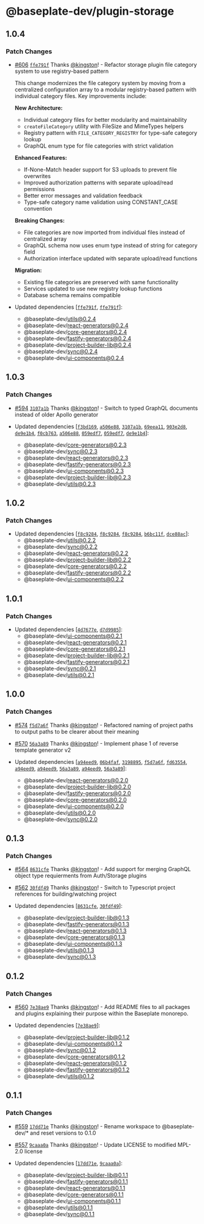 # @baseplate-dev/plugin-storage

## 1.0.4

### Patch Changes

- [#606](https://github.com/halfdomelabs/baseplate/pull/606) [`ffe791f`](https://github.com/halfdomelabs/baseplate/commit/ffe791f6ab44e82c8481f3a18df9262dec71cff6) Thanks [@kingston](https://github.com/kingston)! - Refactor storage plugin file category system to use registry-based pattern

  This change modernizes the file category system by moving from a centralized configuration array to a modular registry-based pattern with individual category files. Key improvements include:

  **New Architecture:**

  - Individual category files for better modularity and maintainability
  - `createFileCategory` utility with FileSize and MimeTypes helpers
  - Registry pattern with `FILE_CATEGORY_REGISTRY` for type-safe category lookup
  - GraphQL enum type for file categories with strict validation

  **Enhanced Features:**

  - If-None-Match header support for S3 uploads to prevent file overwrites
  - Improved authorization patterns with separate upload/read permissions
  - Better error messages and validation feedback
  - Type-safe category name validation using CONSTANT_CASE convention

  **Breaking Changes:**

  - File categories are now imported from individual files instead of centralized array
  - GraphQL schema now uses enum type instead of string for category field
  - Authorization interface updated with separate upload/read functions

  **Migration:**

  - Existing file categories are preserved with same functionality
  - Services updated to use new registry lookup functions
  - Database schema remains compatible

- Updated dependencies [[`ffe791f`](https://github.com/halfdomelabs/baseplate/commit/ffe791f6ab44e82c8481f3a18df9262dec71cff6), [`ffe791f`](https://github.com/halfdomelabs/baseplate/commit/ffe791f6ab44e82c8481f3a18df9262dec71cff6)]:
  - @baseplate-dev/utils@0.2.4
  - @baseplate-dev/react-generators@0.2.4
  - @baseplate-dev/core-generators@0.2.4
  - @baseplate-dev/fastify-generators@0.2.4
  - @baseplate-dev/project-builder-lib@0.2.4
  - @baseplate-dev/sync@0.2.4
  - @baseplate-dev/ui-components@0.2.4

## 1.0.3

### Patch Changes

- [#594](https://github.com/halfdomelabs/baseplate/pull/594) [`3107a1b`](https://github.com/halfdomelabs/baseplate/commit/3107a1b6917c3b2d14c7e91e2972b06955ebb4ea) Thanks [@kingston](https://github.com/kingston)! - Switch to typed GraphQL documents instead of older Apollo generator

- Updated dependencies [[`f3bd169`](https://github.com/halfdomelabs/baseplate/commit/f3bd169b8debc52628179ca6ebd93c20b8a6f841), [`a506e88`](https://github.com/halfdomelabs/baseplate/commit/a506e88893bf395916ef3fbf6dd9dd7c0ff17acb), [`3107a1b`](https://github.com/halfdomelabs/baseplate/commit/3107a1b6917c3b2d14c7e91e2972b06955ebb4ea), [`69eea11`](https://github.com/halfdomelabs/baseplate/commit/69eea11c3662fbad9b8d2283d5127195c8379c07), [`903e2d8`](https://github.com/halfdomelabs/baseplate/commit/903e2d898c47e6559f55f023eb89a0b524098f3a), [`de9e1b4`](https://github.com/halfdomelabs/baseplate/commit/de9e1b4f3a8a7dcf6b962781a0aa589eb970c7a8), [`f0cb763`](https://github.com/halfdomelabs/baseplate/commit/f0cb7632f04bfb487722785fac7218d76d3b7e3b), [`a506e88`](https://github.com/halfdomelabs/baseplate/commit/a506e88893bf395916ef3fbf6dd9dd7c0ff17acb), [`059edf7`](https://github.com/halfdomelabs/baseplate/commit/059edf771755f1ff846494f238d777a9d1f7f5d7), [`059edf7`](https://github.com/halfdomelabs/baseplate/commit/059edf771755f1ff846494f238d777a9d1f7f5d7), [`de9e1b4`](https://github.com/halfdomelabs/baseplate/commit/de9e1b4f3a8a7dcf6b962781a0aa589eb970c7a8)]:
  - @baseplate-dev/core-generators@0.2.3
  - @baseplate-dev/sync@0.2.3
  - @baseplate-dev/react-generators@0.2.3
  - @baseplate-dev/fastify-generators@0.2.3
  - @baseplate-dev/ui-components@0.2.3
  - @baseplate-dev/project-builder-lib@0.2.3
  - @baseplate-dev/utils@0.2.3

## 1.0.2

### Patch Changes

- Updated dependencies [[`f8c9284`](https://github.com/halfdomelabs/baseplate/commit/f8c9284752c12c6aab70481bf98e6fa402e61075), [`f8c9284`](https://github.com/halfdomelabs/baseplate/commit/f8c9284752c12c6aab70481bf98e6fa402e61075), [`f8c9284`](https://github.com/halfdomelabs/baseplate/commit/f8c9284752c12c6aab70481bf98e6fa402e61075), [`b6bc11f`](https://github.com/halfdomelabs/baseplate/commit/b6bc11fdf199c8de40832eb88ea6f6cfc83aa5d7), [`dce88ac`](https://github.com/halfdomelabs/baseplate/commit/dce88ac8d1f951f7336c12c5e004107de3a23e97)]:
  - @baseplate-dev/utils@0.2.2
  - @baseplate-dev/sync@0.2.2
  - @baseplate-dev/react-generators@0.2.2
  - @baseplate-dev/project-builder-lib@0.2.2
  - @baseplate-dev/core-generators@0.2.2
  - @baseplate-dev/fastify-generators@0.2.2
  - @baseplate-dev/ui-components@0.2.2

## 1.0.1

### Patch Changes

- Updated dependencies [[`4d7677e`](https://github.com/halfdomelabs/baseplate/commit/4d7677e8ef2da8ed045ee7fe409519f0f124b34c), [`d7d9985`](https://github.com/halfdomelabs/baseplate/commit/d7d998540ca5886259f93b5020c4d8939c5cdf5f)]:
  - @baseplate-dev/ui-components@0.2.1
  - @baseplate-dev/react-generators@0.2.1
  - @baseplate-dev/core-generators@0.2.1
  - @baseplate-dev/project-builder-lib@0.2.1
  - @baseplate-dev/fastify-generators@0.2.1
  - @baseplate-dev/sync@0.2.1
  - @baseplate-dev/utils@0.2.1

## 1.0.0

### Patch Changes

- [#574](https://github.com/halfdomelabs/baseplate/pull/574) [`f5d7a6f`](https://github.com/halfdomelabs/baseplate/commit/f5d7a6f781b1799bb8ad197973e5cec04f869264) Thanks [@kingston](https://github.com/kingston)! - Refactored naming of project paths to output paths to be clearer about their meaning

- [#570](https://github.com/halfdomelabs/baseplate/pull/570) [`56a3a89`](https://github.com/halfdomelabs/baseplate/commit/56a3a8944b9a557cca0484d78851fca10122e5f9) Thanks [@kingston](https://github.com/kingston)! - Implement phase 1 of reverse template generator v2

- Updated dependencies [[`a94eed9`](https://github.com/halfdomelabs/baseplate/commit/a94eed9c12236c5fb772d998b9c34ca876c10c13), [`06b4faf`](https://github.com/halfdomelabs/baseplate/commit/06b4fafaf3d2ed848d959a9911b9bfa26702d4a3), [`3198895`](https://github.com/halfdomelabs/baseplate/commit/3198895bc45f6ff031e3d1e2c8554ddc3a30261d), [`f5d7a6f`](https://github.com/halfdomelabs/baseplate/commit/f5d7a6f781b1799bb8ad197973e5cec04f869264), [`fd63554`](https://github.com/halfdomelabs/baseplate/commit/fd635544eb6df0385501f61f3e51bce554633458), [`a94eed9`](https://github.com/halfdomelabs/baseplate/commit/a94eed9c12236c5fb772d998b9c34ca876c10c13), [`a94eed9`](https://github.com/halfdomelabs/baseplate/commit/a94eed9c12236c5fb772d998b9c34ca876c10c13), [`56a3a89`](https://github.com/halfdomelabs/baseplate/commit/56a3a8944b9a557cca0484d78851fca10122e5f9), [`a94eed9`](https://github.com/halfdomelabs/baseplate/commit/a94eed9c12236c5fb772d998b9c34ca876c10c13), [`56a3a89`](https://github.com/halfdomelabs/baseplate/commit/56a3a8944b9a557cca0484d78851fca10122e5f9)]:
  - @baseplate-dev/react-generators@0.2.0
  - @baseplate-dev/project-builder-lib@0.2.0
  - @baseplate-dev/fastify-generators@0.2.0
  - @baseplate-dev/core-generators@0.2.0
  - @baseplate-dev/ui-components@0.2.0
  - @baseplate-dev/utils@0.2.0
  - @baseplate-dev/sync@0.2.0

## 0.1.3

### Patch Changes

- [#564](https://github.com/halfdomelabs/baseplate/pull/564) [`8631cfe`](https://github.com/halfdomelabs/baseplate/commit/8631cfec32f1e5286d6d1ab0eb0e858461672545) Thanks [@kingston](https://github.com/kingston)! - Add support for merging GraphQL object type requierments from Auth/Storage plugins

- [#562](https://github.com/halfdomelabs/baseplate/pull/562) [`30fdf49`](https://github.com/halfdomelabs/baseplate/commit/30fdf4988de244c30d13c93b7761587d4c1413ad) Thanks [@kingston](https://github.com/kingston)! - Switch to Typescript project references for building/watching project

- Updated dependencies [[`8631cfe`](https://github.com/halfdomelabs/baseplate/commit/8631cfec32f1e5286d6d1ab0eb0e858461672545), [`30fdf49`](https://github.com/halfdomelabs/baseplate/commit/30fdf4988de244c30d13c93b7761587d4c1413ad)]:
  - @baseplate-dev/project-builder-lib@0.1.3
  - @baseplate-dev/fastify-generators@0.1.3
  - @baseplate-dev/react-generators@0.1.3
  - @baseplate-dev/core-generators@0.1.3
  - @baseplate-dev/ui-components@0.1.3
  - @baseplate-dev/utils@0.1.3
  - @baseplate-dev/sync@0.1.3

## 0.1.2

### Patch Changes

- [#560](https://github.com/halfdomelabs/baseplate/pull/560) [`7e38ae9`](https://github.com/halfdomelabs/baseplate/commit/7e38ae9102c7c8ea958d2dab94e76be848d1c1a8) Thanks [@kingston](https://github.com/kingston)! - Add README files to all packages and plugins explaining their purpose within the Baseplate monorepo.

- Updated dependencies [[`7e38ae9`](https://github.com/halfdomelabs/baseplate/commit/7e38ae9102c7c8ea958d2dab94e76be848d1c1a8)]:
  - @baseplate-dev/project-builder-lib@0.1.2
  - @baseplate-dev/ui-components@0.1.2
  - @baseplate-dev/sync@0.1.2
  - @baseplate-dev/core-generators@0.1.2
  - @baseplate-dev/react-generators@0.1.2
  - @baseplate-dev/fastify-generators@0.1.2
  - @baseplate-dev/utils@0.1.2

## 0.1.1

### Patch Changes

- [#559](https://github.com/halfdomelabs/baseplate/pull/559) [`17dd71e`](https://github.com/halfdomelabs/baseplate/commit/17dd71e3b9f83e3359eb007f8eab1c4792bdbb8b) Thanks [@kingston](https://github.com/kingston)! - Rename workspace to @baseplate-dev/\* and reset versions to 0.1.0

- [#557](https://github.com/halfdomelabs/baseplate/pull/557) [`9caaa0a`](https://github.com/halfdomelabs/baseplate/commit/9caaa0aed05677a75fed79601dcfd24ec85ab5ad) Thanks [@kingston](https://github.com/kingston)! - Update LICENSE to modified MPL-2.0 license

- Updated dependencies [[`17dd71e`](https://github.com/halfdomelabs/baseplate/commit/17dd71e3b9f83e3359eb007f8eab1c4792bdbb8b), [`9caaa0a`](https://github.com/halfdomelabs/baseplate/commit/9caaa0aed05677a75fed79601dcfd24ec85ab5ad)]:
  - @baseplate-dev/project-builder-lib@0.1.1
  - @baseplate-dev/fastify-generators@0.1.1
  - @baseplate-dev/react-generators@0.1.1
  - @baseplate-dev/core-generators@0.1.1
  - @baseplate-dev/ui-components@0.1.1
  - @baseplate-dev/utils@0.1.1
  - @baseplate-dev/sync@0.1.1

